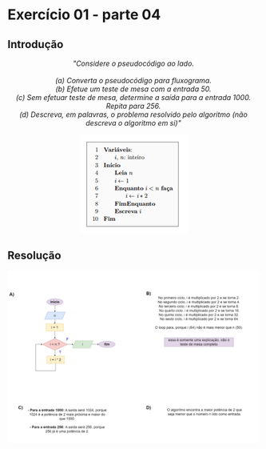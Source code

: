 # Exercício 01 - parte 04
  
## Introdução 
<div align="center">

_"Considere o pseudocódigo ao lado. <br> <br>
(a) Converta o pseudocódigo para fluxograma. <br>
(b) Efetue um teste de mesa com a entrada 50. <br>
(c) Sem efetuar teste de mesa, determine a saída
para a entrada 1000. Repita para 256. <br>
(d) Descreva, em palavras, o problema resolvido
pelo algoritmo (não descreva o algoritmo
em si)"_


![](../../imagens/4en-01.png)

</div>

## Resolução


<div align="center">

![](../../imagens/4ex-01.png)

</div>
